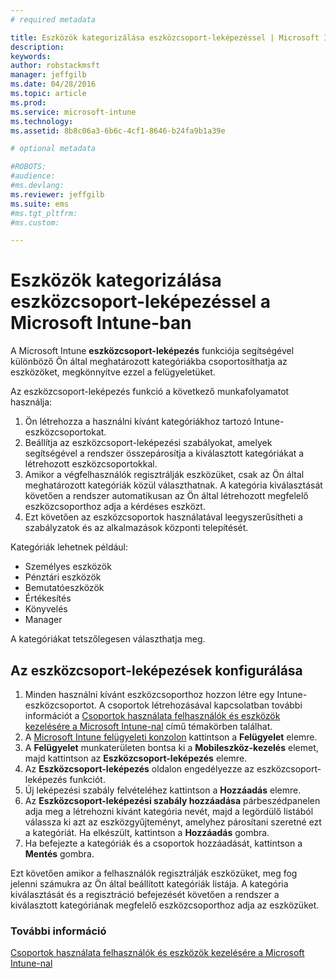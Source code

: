```yaml
---
# required metadata

title: Eszközök kategorizálása eszközcsoport-leképezéssel | Microsoft Intune
description:
keywords:
author: robstackmsft
manager: jeffgilb
ms.date: 04/28/2016
ms.topic: article
ms.prod:
ms.service: microsoft-intune
ms.technology:
ms.assetid: 8b8c06a3-6b6c-4cf1-8646-b24fa9b1a39e

# optional metadata

#ROBOTS:
#audience:
#ms.devlang:
ms.reviewer: jeffgilb
ms.suite: ems
#ms.tgt_pltfrm:
#ms.custom:

---
```


# Eszközök kategorizálása eszközcsoport-leképezéssel a Microsoft Intune-ban
A Microsoft Intune **eszközcsoport-leképezés** funkciója segítségével különböző Ön által meghatározott kategóriákba csoportosíthatja az eszközöket, megkönnyítve ezzel a felügyeletüket. 

Az eszközcsoport-leképezés funkció a következő munkafolyamatot használja:
1. Ön létrehozza a használni kívánt kategóriákhoz tartozó Intune-eszközcsoportokat.
2. Beállítja az eszközcsoport-leképezési szabályokat, amelyek segítségével a rendszer összepárosítja a kiválasztott kategóriákat a létrehozott eszközcsoportokkal.
3. Amikor a végfelhasználók regisztrálják eszközüket, csak az Ön által meghatározott kategóriák közül választhatnak. A kategória kiválasztását követően a rendszer automatikusan az Ön által létrehozott megfelelő eszközcsoporthoz adja a kérdéses eszközt.
4. Ezt követően az eszközcsoportok használatával leegyszerűsítheti a szabályzatok és az alkalmazások központi telepítését.

Kategóriák lehetnek például:
* Személyes eszközök
* Pénztári eszközök
* Bemutatóeszközök
* Értékesítés
* Könyvelés
* Manager

A kategóriákat tetszőlegesen választhatja meg.

## Az eszközcsoport-leképezések konfigurálása
1. Minden használni kívánt eszközcsoporthoz hozzon létre egy Intune-eszközcsoportot. A csoportok létrehozásával kapcsolatban további információt a [Csoportok használata felhasználók és eszközök kezelésére a Microsoft Intune-nal](use-groups-to-manage-users-and-devices-with-microsoft-intune.md) című témakörben találhat.
2. A [Microsoft Intune felügyeleti konzolon](https://manage.microsoft.com) kattintson a **Felügyelet** elemre.
3. A **Felügyelet** munkaterületen bontsa ki a **Mobileszköz-kezelés** elemet, majd kattintson az **Eszközcsoport-leképezés** elemre.
4. Az **Eszközcsoport-leképezés** oldalon engedélyezze az eszközcsoport-leképezés funkciót.
5. Új leképezési szabály felvételéhez kattintson a **Hozzáadás** elemre.
6. Az **Eszközcsoport-leképezési szabály hozzáadása** párbeszédpanelen adja meg a létrehozni kívánt kategória nevét, majd a legördülő listából válassza ki azt az eszközgyűjteményt, amelyhez párosítani szeretné ezt a kategóriát. Ha elkészült, kattintson a **Hozzáadás** gombra.
7. Ha befejezte a kategóriák és a csoportok hozzáadását, kattintson a **Mentés** gombra.

Ezt követően amikor a felhasználók regisztrálják eszközüket, meg fog jelenni számukra az Ön által beállított kategóriák listája. A kategória kiválasztását és a regisztráció befejezését követően a rendszer a kiválasztott kategóriának megfelelő eszközcsoporthoz adja az eszközüket.

### További információ
[Csoportok használata felhasználók és eszközök kezelésére a Microsoft Intune-nal](use-groups-to-manage-users-and-devices-with-microsoft-intune.md)

<!--HONumber=Jun16_HO1-->


